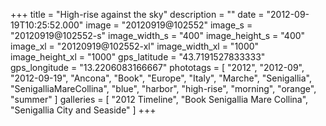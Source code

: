 +++
title = "High-rise against the sky"
description = ""
date = "2012-09-19T10:25:52.000"
image = "20120919@102552"
image_s = "20120919@102552-s"
image_width_s = "400"
image_height_s = "400"
image_xl = "20120919@102552-xl"
image_width_xl = "1000"
image_height_xl = "1000"
gps_latitude = "43.7191527833333"
gps_longitude = "13.2206083166667"
phototags = [ "2012", "2012-09", "2012-09-19", "Ancona", "Book", "Europe", "Italy", "Marche", "Senigallia", "SenigalliaMareCollina", "blue", "harbor", "high-rise", "morning", "orange", "summer" ]
galleries = [ "2012 Timeline", "Book Senigallia Mare Collina", "Senigallia City and Seaside" ]
+++
